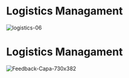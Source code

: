 # Logistics Managament

![logistics-06](https://user-images.githubusercontent.com/88471890/159486355-dd3153a6-e691-473f-ace1-192cb41eae08.png)

# Logistics Managament

![Feedback-Capa-730x382](https://user-images.githubusercontent.com/86103554/159517058-8f90c506-bfab-4f9a-80a6-f3d261e87623.jpg)
